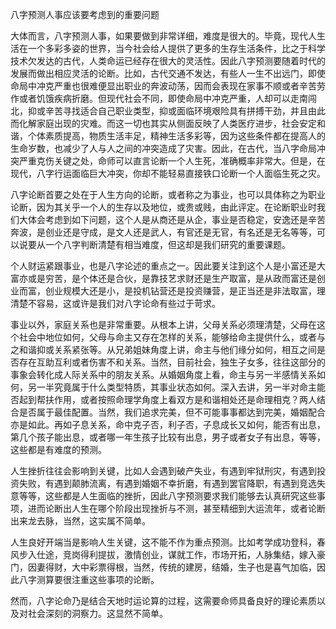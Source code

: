 八字预测人事应该要考虑到的重要问题

大体而言，八字预测人事，如果要做到非常详细，难度是很大的。毕竟，现代人生活在一个多彩多姿的世界，当今社会给人提供了更多的生存生活条件，比之于科学技术欠发达的古代，人类命运已经存在很大的灵活性。因此八字预测要随着时代的发展而做出相应灵活的论断。比如，古代交通不发达，有些人一生不出远门，即使命局中冲克严重也很难便显出职业的奔波动荡，因而会表现在家事不顺或者辛苦劳作或者饥饿疾病折磨。但现代社会不同，即使命局中冲克严重，人却可以走南闯北，抑或辛苦寻找适合自己职业类型，抑或面临环境艰险具有拼搏干劲，并且由此而化解家庭出现的灾难。而这一切也其实从侧面反映了人类医疗进步，社会安定和谐，个体素质提高，物质生活丰足，精神生活多彩等，因为这些条件都在提高人的生命岁数，也减少了人与人之间的冲突造成了灾害。因此，在古代，当八字命局冲突严重克伤关键之处，命师可以直言论断一个人生死，准确概率非常大。但是，在现代，八字行运面临巨大冲突，你却不能轻易直接铁口论断一个人面临生死之灾。

八字论断首要之处在于人生方向的论断，或者称之为事业，也可以具体称之为职业论断，因为其关乎一个人的生存以及地位，或贵或贱，由此评定。在论断职业时我们大体会考虑到如下问题，这个人是从商还是从企，事业是否稳定，安逸还是辛苦奔波，是创业还是守成，是文人还是武人，有官还是无官，有名还是无名等等，可以说要从一个八字判断清楚有相当难度，但这却是我们研究的重要课题。

个人财运紧跟事业，也是八字论述的重点之一。因此要关注到这个人是小富还是大富亦或是穷苦，是个体还是合伙，是靠技艺求财还是生产取富，是从政而富还是创业而富，创业规模大还是小，是投机钻营还是投资赚营，是正当还是非法取富，理清楚不容易，这或许是我们对八字论命有些过于苛求。

事业以外，家庭关系也是非常重要。从根本上讲，父母关系必须理清楚，父母在这个社会中地位如何，父母与命主又存在怎样的关系，能够给命主提供什么，或者与之和谐抑或关系紧张等。从兄弟姐妹角度上讲，命主与他们缘分如何，相互之间是否存在互助互利或者伤害不和关系。当然，目前社会，独生子女多，往往这部分的事象会转化成人际关系中的朋友关系。从婚姻角度上看，命主与另一半感情关系如何，另一半究竟属于什么类型特质，其事业状态如何。深入去讲，另一半对命主能否起到帮扶作用，或者按照命理学角度上看双方是和谐相处还是命理相克？两人结合是否属于最佳配置。当然，我们追求完美，但不可能事事都达到完美，婚姻配合亦是如此。再如子息关系，命中克子否，利子否，子息成长又如何，能否有出息，第几个孩子能出息，或者哪一年生孩子比较有出息，男子或者女子有出息，等等，这些都是有难度的预测。

人生挫折往往会影响到关键，比如人会遇到破产失业，有遇到牢狱刑灾，有遇到投资失败，有遇到颠肺流离，有遇到婚姻不幸折磨，有遇到罢官降职，有遇到竞选失意等等，这些都是人生面临的挫折，因此八字预测要求我们能够去认真研究这些事项，进而论断出人生在哪个阶段出现挫折与不测，甚至精细到大运流年，或者论断出来龙去脉，当然，这实属不简单。

人生良好开端当是影响人生关键，这不能不作为重点预测。比如考学成功登科，春风步入仕途，竞岗得利提拔，激情创业，谋就工作，市场开拓，人脉集结，嫁入豪门，因妻得财，大中彩票得根，当然，传统的建房，结婚，生子也是喜气加临，因此八字测算要很注重这些事项的论断。

然而，八字论命乃是结合天地时运论算的过程，这需要命师具备良好的理论素质以及对社会深刻的洞察力。这显然不简单。

